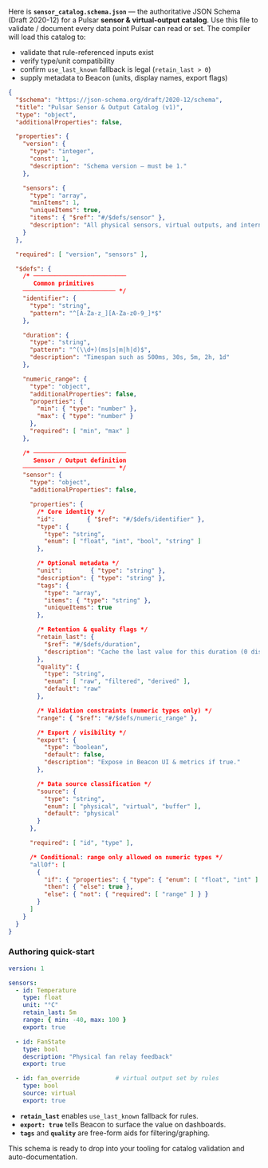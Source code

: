 Here is **`sensor_catalog.schema.json`** — the authoritative JSON Schema (Draft 2020-12) for a Pulsar **sensor & virtual-output catalog**.
Use this file to validate / document every data point Pulsar can read or set.
The compiler will load this catalog to:

* validate that rule-referenced inputs exist
* verify type/unit compatibility
* confirm `use_last_known` fallback is legal (`retain_last > 0`)
* supply metadata to Beacon (units, display names, export flags)

```json
{
  "$schema": "https://json-schema.org/draft/2020-12/schema",
  "title": "Pulsar Sensor & Output Catalog (v1)",
  "type": "object",
  "additionalProperties": false,

  "properties": {
    "version": {
      "type": "integer",
      "const": 1,
      "description": "Schema version – must be 1."
    },

    "sensors": {
      "type": "array",
      "minItems": 1,
      "uniqueItems": true,
      "items": { "$ref": "#/$defs/sensor" },
      "description": "All physical sensors, virtual outputs, and internal buffers."
    }
  },

  "required": [ "version", "sensors" ],

  "$defs": {
    /* ──────────────────────────
       Common primitives
    ────────────────────────── */
    "identifier": {
      "type": "string",
      "pattern": "^[A-Za-z_][A-Za-z0-9_]*$"
    },

    "duration": {
      "type": "string",
      "pattern": "^(\\d+)(ms|s|m|h|d)$",
      "description": "Timespan such as 500ms, 30s, 5m, 2h, 1d"
    },

    "numeric_range": {
      "type": "object",
      "additionalProperties": false,
      "properties": {
        "min": { "type": "number" },
        "max": { "type": "number" }
      },
      "required": [ "min", "max" ]
    },

    /* ──────────────────────────
       Sensor / Output definition
    ────────────────────────── */
    "sensor": {
      "type": "object",
      "additionalProperties": false,

      "properties": {
        /* Core identity */
        "id":         { "$ref": "#/$defs/identifier" },
        "type": {
          "type": "string",
          "enum": [ "float", "int", "bool", "string" ]
        },

        /* Optional metadata */
        "unit":        { "type": "string" },
        "description": { "type": "string" },
        "tags": {
          "type": "array",
          "items": { "type": "string" },
          "uniqueItems": true
        },

        /* Retention & quality flags */
        "retain_last": {
          "$ref": "#/$defs/duration",
          "description": "Cache the last value for this duration (0 disables)."
        },
        "quality": {
          "type": "string",
          "enum": [ "raw", "filtered", "derived" ],
          "default": "raw"
        },

        /* Validation constraints (numeric types only) */
        "range": { "$ref": "#/$defs/numeric_range" },

        /* Export / visibility */
        "export": {
          "type": "boolean",
          "default": false,
          "description": "Expose in Beacon UI & metrics if true."
        },

        /* Data source classification */
        "source": {
          "type": "string",
          "enum": [ "physical", "virtual", "buffer" ],
          "default": "physical"
        }
      },

      "required": [ "id", "type" ],

      /* Conditional: range only allowed on numeric types */
      "allOf": [
        {
          "if": { "properties": { "type": { "enum": [ "float", "int" ] } } },
          "then": { "else": true },
          "else": { "not": { "required": [ "range" ] } }
        }
      ]
    }
  }
}
```

### Authoring quick-start

```yaml
version: 1

sensors:
  - id: Temperature
    type: float
    unit: "°C"
    retain_last: 5m
    range: { min: -40, max: 100 }
    export: true

  - id: FanState
    type: bool
    description: "Physical fan relay feedback"
    export: true

  - id: fan_override          # virtual output set by rules
    type: bool
    source: virtual
    export: true
```

* **`retain_last`** enables `use_last_known` fallback for rules.
* **`export: true`** tells Beacon to surface the value on dashboards.
* **`tags`** and **`quality`** are free-form aids for filtering/graphing.

This schema is ready to drop into your tooling for catalog validation and auto-documentation.
